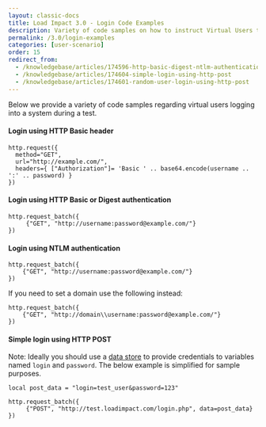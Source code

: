 ```yaml
---
layout: classic-docs
title: Load Impact 3.0 - Login Code Examples
description: Variety of code samples on how to instruct Virtual Users to login during a performance test
permalink: /3.0/login-examples
categories: [user-scenario]
order: 15
redirect_from:
  - /knowledgebase/articles/174596-http-basic-digest-ntlm-authentication
  - /knowledgebase/articles/174604-simple-login-using-http-post
  - /knowledgebase/articles/174601-random-user-login-using-http-post
---
```


Below we provide a variety of code samples regarding virtual users logging into a system during a test.

#### Login using HTTP Basic header
```
http.request({
  method="GET",
  url="http://example.com/",
  headers={ ["Authorization"]= 'Basic ' .. base64.encode(username .. ':' .. password) }
})
```
#### Login using HTTP Basic or Digest authentication
```
http.request_batch({
     {"GET", "http://username:password@example.com/"}
})
```
#### Login using NTLM authentication
```
http.request_batch({
    {"GET", "http://username:password@example.com/"}
})
```
If you need to set a domain use the following instead:
```
http.request_batch({
    {"GET", "http://domain\\username:password@example.com/"}
})
```
#### Simple login using HTTP POST
Note: Ideally you should use a [data store](data-stores) to provide credentials to variables named `login` and `password`. The below example is simplified for sample purposes.
```
local post_data = "login=test_user&password=123"

http.request_batch({
     {"POST", "http://test.loadimpact.com/login.php", data=post_data}
})
```
